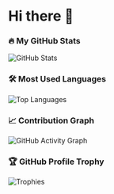 # Hi there 👋

### 🔥 My GitHub Stats
![GitHub Stats](https://github-readme-stats.vercel.app/api?username=jymfignt&show_icons=true&theme=default)
### 🛠 Most Used Languages
![Top Languages](https://github-readme-stats.vercel.app/api/top-langs/?username=jymfignt&layout=compact&theme=default)
### 📈 Contribution Graph
![GitHub Activity Graph](https://github-readme-activity-graph.vercel.app/graph?username=jymfignt&theme=default)
### 🏆 GitHub Profile Trophy
![Trophies](https://github-profile-trophy.vercel.app/?username=jymfignt&theme=flat&no-frame=true&column=6)

